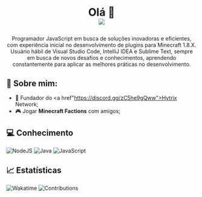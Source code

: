 # <p align="center">Olá 👋<br /><img src="https://komarev.com/ghpvc/?username=itspatrao1619&color=blue&style=flat-square&label=Profile+Views" /></p>
<p align="center">Programador JavaScript em busca de soluções inovadoras e eficientes, com experiência inicial no desenvolvimento de plugins para Minecraft 1.8.X. Usuário hábil de Visual Studio Code, IntelliJ IDEA e Sublime Text, sempre em busca de novos desafios e conhecimentos, aprendendo constantemente para aplicar as melhores práticas no desenvolvimento.</p>

## 🧑 Sobre mim:

- 👑 Fundador do <a href"https://discord.gg/zC5he9gQww">Hytrix Network</a>;
- 🎮 Jogar **Minecraft Factions** com amigos;


## 💻 Conhecimento
![NodeJS](https://img.shields.io/badge/node.js-6DA55F?style=for-the-badge&logo=node.js&logoColor=white)
![Java](https://img.shields.io/badge/java-%239b44c7.svg?style=for-the-badge&logo=java&logoColor=white)
![JavaScript](https://img.shields.io/badge/javascript-%23323330.svg?style=for-the-badge&logo=javascript&logoColor=%23F7DF1E)

## 📈 Estatísticas

![Wakatime](https://github-readme-stats.vercel.app/api/wakatime?username=itspatrao&locale=pt-br&theme=synthwave&custom_title=➥+Horas+Desenvolvendo&hide_title=false&show_icons=true&hide=ini,json,html,css,csv,text,gradle,erb,kotlin,ejs,java+properties,tsconfig,JAVAini,git+config,bash,groovy,gitignore+file,xml,other,git,auto_detected,idea_module,yaml,markdown,properties)
![Contributions](https://github-readme-stats.vercel.app/api?username=itspatrao&theme=synthwave&custom_title=➥+Contribuições&show_icons=true&hide_title=false&count_private=true&include_all_commits=true&show_owner=true&locale=pt-br&range=all_time)
